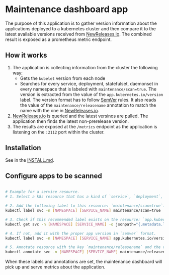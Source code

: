 # Maintenance dashboard app

The purpose of this application is to gather version information about the applications deployed to a kubernetes cluster and then compare it to the latest available versions received from [NewReleases.io](newreleases.io). The combined result is exposed as a prometheus metric endpoint.

## How it works

1. The application is collecting information from the cluster the following way:
   - Gets the `kubelet` version from each node
   - Searches for every service, deployment, statefulset, daemonset in every namespace that is labeled with `maintenance/scan=true`. The version is extracted from the value of the `app.kubernetes.io/version` label. The version format has to follow [SemVer](https://semver.org/) rules. It also reads the value of the `maintenance/releasename` annotation to match the name with the one in [NewReleases.io](newreleases.io).
2. [NewReleases.io](newreleases.io) is queried and the latest versinos are pulled. The application then finds the latest non-prerelease version.
3. The results are exposed at the `/metrics` endpoint as the application is listening on the `:2112` port within the cluster.

## Installation

See in the [INSTALL.md](INSTALL.md).

## Configure apps to be scanned

``` sh

# Example for a service resource.
# 1. Select a k8s resource that has a kind of `service`, `deployment`, `statefulset` or `daemonset`.

# 2. Add the following label to this resource: `maintenance/scan=true`.
kubectl label svc -n [NAMESPACE] [SERVICE_NAME] maintenance/scan=true

# 3. Check if this recommended label exists on the resource: `app.kubernetes.io/version`.
kubectl get svc -n [NAMESPACE] [SERVICE_NAME] -o jsonpath="{.metadata.labels.app\.kubernetes\.io/version}"

# 4. If not, add it with the proper app version in `semver` format.
kubectl label svc -n [NAMESPACE] [SERVICE_NAME] app.kubernetes.io/version=[SEMVER_VERSION]

# 5. Annotate resource with the key `maintenance/releasename` and the value from the name of the project found on NewReleases.io.
kubectl annotate svc -n [NAMESPACE] [SERVICE_NAME] maintenance/releasename=[NEWRELEASES_PROJECT_NAME]

```

When these labels and annotations are set, the maintenance dashboard will pick up and serve metrics about the application.
